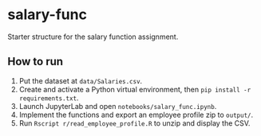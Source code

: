 # salary-func

Starter structure for the salary function assignment.

## How to run
1) Put the dataset at `data/Salaries.csv`.
2) Create and activate a Python virtual environment, then `pip install -r requirements.txt`.
3) Launch JupyterLab and open `notebooks/salary_func.ipynb`.
4) Implement the functions and export an employee profile zip to `output/`.
5) Run `Rscript r/read_employee_profile.R` to unzip and display the CSV.